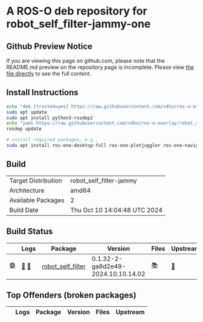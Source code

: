 # A ROS-O deb repository for robot_self_filter-jammy-one

## Github Preview Notice

If you are viewing this page on github.com, please note that the README.md preview on the repository page is incomplete.
Please view [the  file directly](https://github.com/v4hn/ros-o-overlay/blob/robot_self_filter-jammy-one/README.md) to see the full content.

## Install Instructions

```bash
echo "deb [trusted=yes] https://raw.githubusercontent.com/v4hn/ros-o-overlay/robot_self_filter-jammy-one/repository/ ./" | sudo tee /etc/apt/sources.list.d/v4hn_ros-o-overlay-robot_self_filter-jammy-one.list
sudo apt update
sudo apt install python3-rosdep2
echo "yaml https://raw.githubusercontent.com/v4hn/ros-o-overlay/robot_self_filter-jammy-one/repository/local.yaml debian" | sudo tee /etc/ros/rosdep/sources.list.d/1-v4hn_ros-o-overlay-robot_self_filter-jammy-one.list
rosdep update

# install required packages, e.g.,
sudo apt install ros-one-desktop-full ros-one-plotjuggler ros-one-navigation [...]
```

## Build

|     |     |
| --- | --- |
| Target Distribution | robot_self_filter-jammy |
| Architecture | amd64 |
| Available Packages | 2 |
| Build Date | Thu Oct 10 14:04:48 UTC 2024 |

## Build Status

|   | Logs | Package | Version | Files | Upstream |
| - | ---- | ------- | ------- | ----- | -------- |
| <a id="[robot_self_filter](https://raw.githubusercontent.com/v4hn/ros-o-overlay/robot_self_filter-jammy-one/repository/ros-one-robot-self-filter_0.1.32-2-ga8d2e49-2024.10.10.14.02_amd64.deb)" href="#[robot_self_filter](https://raw.githubusercontent.com/v4hn/ros-o-overlay/robot_self_filter-jammy-one/repository/ros-one-robot-self-filter_0.1.32-2-ga8d2e49-2024.10.10.14.02_amd64.deb)">:green_circle:</a> | [:green_book:](https://raw.githubusercontent.com/v4hn/ros-o-overlay/robot_self_filter-jammy-one/repository/robot_self_filter_0.1.32-2-ga8d2e49-2024.10.10.14.02-bloom_generate.log) [:green_book:](https://raw.githubusercontent.com/v4hn/ros-o-overlay/robot_self_filter-jammy-one/repository/ros-one-robot-self-filter_0.1.32-2-ga8d2e49-2024.10.10.14.02_amd64-2024-10-10T14:02:05Z.build) | [robot_self_filter](https://raw.githubusercontent.com/v4hn/ros-o-overlay/robot_self_filter-jammy-one/repository/ros-one-robot-self-filter_0.1.32-2-ga8d2e49-2024.10.10.14.02_amd64.deb) | 0.1.32-2-ga8d2e49-2024.10.10.14.02 | [:books:](https://raw.githubusercontent.com/v4hn/ros-o-overlay/robot_self_filter-jammy-one/repository/ros-one-robot-self-filter_0.1.32-2-ga8d2e49-2024.10.10.14.02_amd64.files) | [:link:](https://github.com/PR2/robot_self_filter/tree/indigo-devel) |

## Top Offenders (broken packages)

|   | Logs | Package | Version | Files | Upstream |
| - | ---- | ------- | ------- | ----- | -------- |
